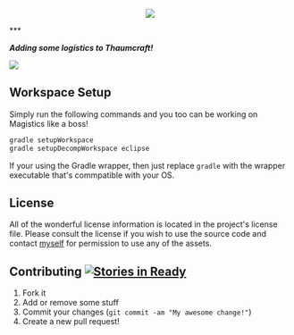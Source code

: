 <p align="center"><img src="http://i1064.photobucket.com/albums/u370/MegaT145/Magistics/logo.png"/></p>
***

**_Adding some logistics to Thaumcraft!_**

<a href="https://codeship.com/projects/52617" target="_blank"><img src="https://codeship.com/projects/49546e30-64a5-0132-1a9a-1a1c11ba4c94/status?branch=master"/></a>

## Workspace Setup
Simply run the following commands and you too can be working on Magistics like a boss!
``` bash
gradle setupWorkspace
gradle setupDecompWorkspace eclipse
```
If your using the Gradle wrapper, then just replace `gradle` with the wrapper executable that's commpatible with your OS.

## License
All of the wonderful license information is located in the project's license file. Please consult the license if you wish to use the source code and contact [myself](https://github.com/T145) for permission to use any of the assets.

## Contributing [![Stories in Ready](https://badge.waffle.io/t145/magistics.svg?label=ready&title=Ready)](http://waffle.io/t145/magistics) 
1. Fork it
2. Add or remove some stuff
3. Commit your changes (`git commit -am "My awesome change!"`)
4. Create a new pull request!